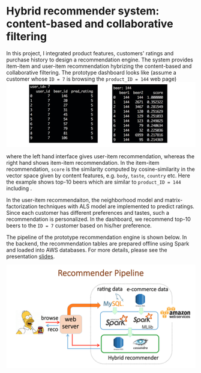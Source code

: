 # Hybrid recommender system: content-based and collaborative filtering

In this project, I integrated product features, customers' ratings and purchase history to design a recommendation engine. The system provides item-item and user-item recommendation hybrizing the content-based and collaborative filtering. 
The prototype dashboard looks like (assume a customer whose `ID = 7` is browsing the `product_ID = 144` web page) 
![](figures/UI.png)

where the left hand interface gives user-item recommendation, whereas the right hand shows item-item recommendation.
In the item-item recommendation, `score` is the similarity computed by cosine-similarity in the vector space given by content features, e.g. `body`, `taste`, `country` etc. Here the example shows top-10 beers which are similar to `product_ID = 144` including .


In the user-item recommendaiton, the neighborhood model and matrix-factorization techniques with ALS model are implemented to predict ratings. Since each customer has different preferences and tastes, such a recommendation is personalized.
In the dashboard, we recommend top-10 beers to the `ID = 7` customer based on his/her preference. 

 
The pipeline of the prototype recommendation engine is shown below. In the backend, the recommendation tables are prepared offline using Spark and loaded into AWS databases. For more details, please see the presentation [slides](https://www.slideshare.net/HsiangHsuanHung/contentbasedcollaborative-filtering-beer-recommender).

![](figures/ML.png)
